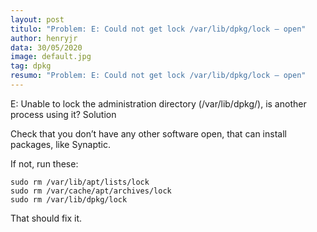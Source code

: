 ```yaml
---
layout: post
titulo: "Problem: E: Could not get lock /var/lib/dpkg/lock – open"
author: henryjr
data: 30/05/2020
image: default.jpg
tag: dpkg
resumo: "Problem: E: Could not get lock /var/lib/dpkg/lock – open"
---
```

E: Unable to lock the administration directory (/var/lib/dpkg/), is another process using it?
Solution

Check that you don’t have any other software open, that can install packages, like Synaptic.

If not, run these:

```
sudo rm /var/lib/apt/lists/lock
sudo rm /var/cache/apt/archives/lock
sudo rm /var/lib/dpkg/lock
```

That should fix it.